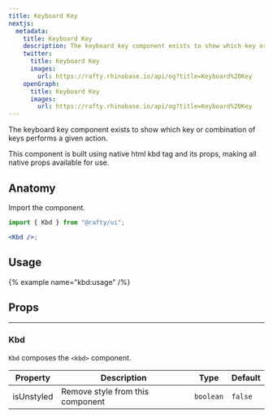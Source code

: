 ```yaml
---
title: Keyboard Key
nextjs:
  metadata:
    title: Keyboard Key
    description: The keyboard key component exists to show which key or combination of keys performs a given action.
    twitter:
      title: Keyboard Key
      images:
        url: https://rafty.rhinobase.io/api/og?title=Keyboard%20Key
    openGraph:
      title: Keyboard Key
      images:
        url: https://rafty.rhinobase.io/api/og?title=Keyboard%20Key
---
```


The keyboard key component exists to show which key or combination of keys performs a given action.

This component is built using native html kbd tag and its props, making all native props available for use.

## Anatomy

Import the component.

```jsx
import { Kbd } from "@rafty/ui";

<Kbd />;
```

## Usage

{% example name="kbd:usage" /%}

## Props

---

### Kbd

`Kbd` composes the `<kbd>` component.

| Property   | Description                      | Type      | Default |
| ---------- | -------------------------------- | --------- | ------- |
| isUnstyled | Remove style from this component | `boolean` | `false` |
